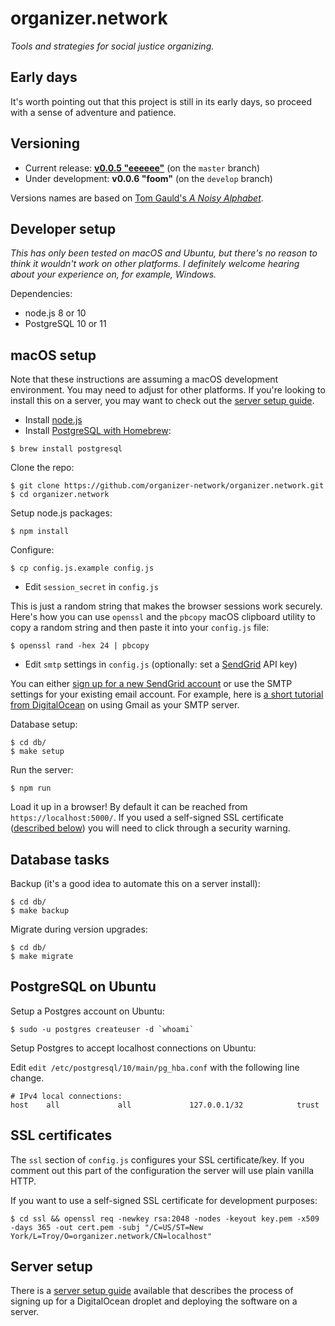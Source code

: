 # organizer.network

_Tools and strategies for social justice organizing._

## Early days

It's worth pointing out that this project is still in its early days, so proceed with a sense of adventure and patience.

## Versioning

* Current release: __[v0.0.5 "eeeeee"](https://github.com/organizer-network/organizer.network/releases/tag/v0.0.5)__ (on the `master` branch)
* Under development: __v0.0.6 "foom"__ (on the `develop` branch)

Versions names are based on [Tom Gauld's *A Noisy Alphabet*](http://myjetpack.tumblr.com/post/65442529656/a-noisy-alphabet-a-new-screenprint-by-tom).

## Developer setup

_This has only been tested on macOS and Ubuntu, but there's no reason to think it wouldn't work on other platforms. I definitely welcome hearing about your experience on, for example, Windows._

Dependencies:

* node.js 8 or 10
* PostgreSQL 10 or 11

## macOS setup

Note that these instructions are assuming a macOS development environment. You may need to adjust for other platforms. If you're looking to install this on a server, you may want to check out the [server setup guide](setup/setup.md).

* Install [node.js](https://nodejs.org/en/)
* Install [PostgreSQL with Homebrew](https://wiki.postgresql.org/wiki/Homebrew):

```
$ brew install postgresql
```

Clone the repo:

```
$ git clone https://github.com/organizer-network/organizer.network.git
$ cd organizer.network
```

Setup node.js packages:

```
$ npm install
```

Configure:

```
$ cp config.js.example config.js
```

* Edit `session_secret` in `config.js`

This is just a random string that makes the browser sessions work securely. Here's how you can use `openssl` and the `pbcopy` macOS clipboard utility to copy a random string and then paste it into your `config.js` file:

```
$ openssl rand -hex 24 | pbcopy
```

* Edit `smtp` settings in `config.js` (optionally: set a [SendGrid](https://sendgrid.com/) API key)

You can either [sign up for a new SendGrid account](https://signup.sendgrid.com/) or use the SMTP settings for your existing email account. For example, here is [a short tutorial from DigitalOcean](https://www.digitalocean.com/community/tutorials/how-to-use-google-s-smtp-server) on using Gmail as your SMTP server.

Database setup:

```
$ cd db/
$ make setup
```

Run the server:

```
$ npm run
```

Load it up in a browser! By default it can be reached from `https://localhost:5000/`. If you used a self-signed SSL certificate ([described below](#ssl-certificates)) you will need to click through a security warning.

## Database tasks

Backup (it's a good idea to automate this on a server install):

```
$ cd db/
$ make backup
```

Migrate during version upgrades:

```
$ cd db/
$ make migrate
```

## PostgreSQL on Ubuntu

Setup a Postgres account on Ubuntu:

```
$ sudo -u postgres createuser -d `whoami`
```

Setup Postgres to accept localhost connections on Ubuntu:

Edit `edit /etc/postgresql/10/main/pg_hba.conf` with the following line change.

```
# IPv4 local connections:
host    all             all             127.0.0.1/32            trust
```

## SSL certificates

The `ssl` section of `config.js` configures your SSL certificate/key. If you comment out this part of the configuration the server will use plain vanilla HTTP.

If you want to use a self-signed SSL certificate for development purposes:

```
$ cd ssl && openssl req -newkey rsa:2048 -nodes -keyout key.pem -x509 -days 365 -out cert.pem -subj "/C=US/ST=New York/L=Troy/O=organizer.network/CN=localhost"
```

## Server setup

There is a [server setup guide](setup/setup.md) available that describes the process of signing up for a DigitalOcean droplet and deploying the software on a server.
